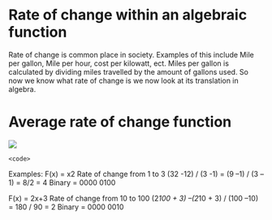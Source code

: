 # Rate of change within an algebraic function

Rate of change is common place in society. Examples of this include Mile per gallon, Mile per hour, cost per kilowatt, ect. Miles per gallon is calculated by dividing miles travelled by the amount of gallons used. So now we know what rate of change is we now look at its translation in algebra. 

# Average rate of change function
![](https://i.imgur.com/3iYZiVO.png)

    <code>
Examples:
F(x) = x2 
  Rate of change from 1 to 3 
     (32  -12) / (3 -1) = (9 –1) / (3 –1) = 8/2 = 4              Binary = 0000 0100 

F(x) = 2x+3 
  Rate of change from 10 to 100 
     (2*100 + 3) –(2*10 + 3) / (100 –10) = 180 / 90 = 2          Binary = 0000 0010 
</code>

